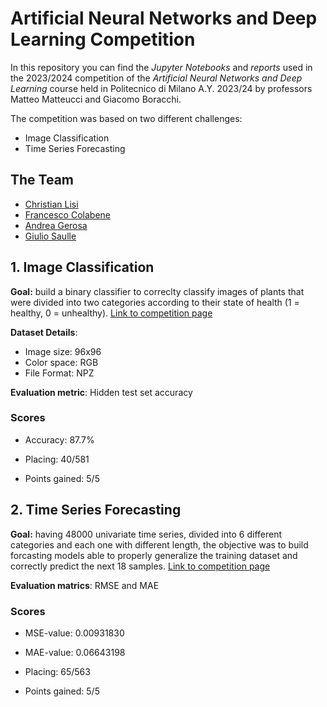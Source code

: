 # Artificial Neural Networks and Deep Learning Competition
In this repository you can find the *Jupyter Notebooks* and *reports* used in the 2023/2024 competition of the *Artificial Neural Networks and Deep Learning* course held in Politecnico di Milano A.Y. 2023/24 by professors Matteo Matteucci and Giacomo Boracchi.

The competition was based on two different challenges:
- Image Classification
- Time Series Forecasting

## The Team
* [Christian Lisi](https://github.com/Belfagor99)
* [Francesco Colabene](https://github.com/FrancescoColabene)
* [Andrea Gerosa](https://github.com/Jerry98x)
* [Giulio Saulle](https://github.com/GiulioSaulle)


## 1. Image Classification
**Goal:** build a binary classifier to correclty classify images of plants that were divided into two categories according to their state of health (1 = healthy, 0 = unhealthy).
<a href="https://codalab.lisn.upsaclay.fr/competitions/16245" target="_blank">Link to competition page</a>

**Dataset Details**: 
- Image size: 96x96
- Color space: RGB
- File Format: NPZ

**Evaluation metric**: Hidden test set accuracy

### Scores   

- Accuracy: 87.7%

- Placing: 40/581

- Points gained: 5/5

## 2. Time Series Forecasting
**Goal:** having 48000 univariate time series, divided into 6 different categories and each one with different length, the objective was to build forcasting models able to properly generalize the training dataset and correctly predict the next 18 samples.
<a href="https://codalab.lisn.upsaclay.fr/competitions/16514" target="_blank">Link to competition page</a>

**Evaluation matrics**: RMSE and MAE  

### Scores

- MSE-value: 0.00931830

- MAE-value: 0.06643198

- Placing: 65/563

- Points gained: 5/5
